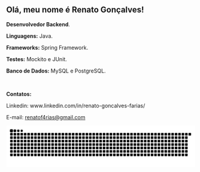 ## Olá, meu nome é Renato Gonçalves!
<p align="left"> 

 <strong>Desenvolvedor Backend</strong>.
</p>

<p align="left">
 <strong> Linguagens:</strong> Java.
</p>
<p align="left">
 <strong> Frameworks:</strong> Spring Framework.
</p>
<p align="left">
 <strong> Testes:</strong> Mockito e JUnit.
</p>
<p align="left">
 <strong> Banco de Dados:</strong> MySQL e PostgreSQL.
</p>


<br>

<p align="left">
<strong>Contatos:</strong>
</p>

<p align="left">
Linkedin: www.linkedin.com/in/renato-goncalves-farias/

E-mail: renatof4rias@gmail.com
</p>


<picture>
  <source media="(prefers-color-scheme: dark)" srcset="https://raw.githubusercontent.com/renatof4rias/renatof4rias/output/github-contribution-grid-snake-dark.svg">
  <source media="(prefers-color-scheme: light)" srcset="https://raw.githubusercontent.com/renatof4rias/renatof4rias/output/github-contribution-grid-snake.svg">
  <img alt="github contribution grid snake animation" src="https://raw.githubusercontent.com/renatof4rias/renatof4rias/output/github-contribution-grid-snake.svg">
</picture>
<br><br>

